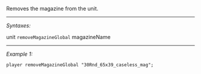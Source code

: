 Removes the magazine from the unit.


---
*Syntaxes:*

unit `removeMagazineGlobal` magazineName

---
*Example 1:*

```sqf
player removeMagazineGlobal "30Rnd_65x39_caseless_mag";
```